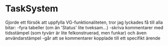 # TaskSystem
Gjorde ett försök att uppfylla VG-funktionaliteten, tror jag lyckades få till alla bitar:
-fyra tabeller (om än 'Status' lite tveksam...)
-skriva kommentarer med tidsstämpel (som tyvärr är lite felkonstruerad, men funkar) och även användarstämpel
-går att se kommentarer kopplade till ett specifikt ärende

